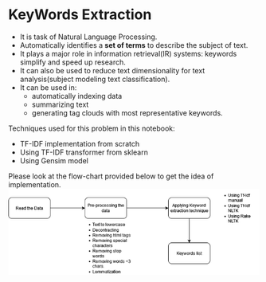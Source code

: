# KeyWords Extraction
* It is task of Natural Language Processing.
* Automatically identifies a **set of terms** to describe the subject of text.
* It plays a major role in information retrieval(IR) systems: keywords simplify and speed up research.
* It can also be used to reduce text dimensionality for text analysis(subject modeling text classification).
* It can be used in:
  * automatically indexing data
  * summarizing text
  * generating tag clouds with most representative keywords.

Techniques used for this problem in this notebook:
* TF-IDF implementation from scratch
* Using TF-IDF transformer from sklearn
* Using Gensim model

Please look at the flow-chart provided below to get the idea of implementation.
![ezcv logo](https://github.com/VinodKumar9576/ML-Problems/blob/master/Keywords%20Extraction/Keyword%20Extraction.png)
